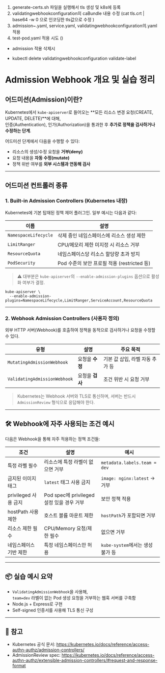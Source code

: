 1. generate-certs.sh 파일을 실행해서 tls 생성 및 k8s에 등록
2. validatingwebhookconfiguration의 caBundle 내용 수정 (cat tls.crt | base64 -w 0 으로 인코딩한 tls값으로 수정 )
3. admission~.yaml, service.yaml, validatingwebhookconfiguration의.yaml 적용
4. test-pod.yaml 적용 시도 ()

- admission 적용 삭제시

* kubectl delete validatingwebhookconfiguration validate-label

# Admission Webhook 개요 및 실습 정리

## 어드미션(Admission)이란?

Kubernetes에서 `kube-apiserver`로 들어오는 **모든 리소스 변경 요청(CREATE, UPDATE, DELETE)**에 대해,  
인증(Authentication), 인가(Authorization)을 통과한 후 **추가로 정책을 검사하거나 수정하는 단계**.

어드미션 단계에서 다음을 수행할 수 있다:

- 리소스의 생성/수정 요청을 **거부(deny)**
- 요청 내용을 **자동 수정(mutate)**
- 정책 위반 여부를 **외부 시스템과 연동해 검사**

---

## 어드미션 컨트롤러 종류

### 1. Built-in Admission Controllers (Kubernetes 내장)

Kubernetes에 기본 탑재된 정책 제어 플러그인. 일부 예시는 다음과 같다:

| 이름                 | 설명                                        |
| -------------------- | ------------------------------------------- |
| `NamespaceLifecycle` | 삭제 중인 네임스페이스에 리소스 생성 제한   |
| `LimitRanger`        | CPU/메모리 제한 미지정 시 리소스 거부       |
| `ResourceQuota`      | 네임스페이스당 리소스 할당량 초과 방지      |
| `PodSecurity`        | Pod 수준의 보안 프로필 적용 (restricted 등) |

> ⚠️ 대부분은 `kube-apiserver`의 `--enable-admission-plugins` 옵션으로 활성화 여부가 결정.
```
kube-apiserver \
  --enable-admission-plugins=NamespaceLifecycle,LimitRanger,ServiceAccount,ResourceQuota
```
---

### 2. Webhook Admission Controllers (사용자 정의)

외부 HTTP 서버(Webhook)를 호출하여 정책을 동적으로 검사하거나 요청을 수정할 수 있다.

| 유형                         | 설명            | 주요 목적                       |
| ---------------------------- | --------------- | ------------------------------- |
| `MutatingAdmissionWebhook`   | 요청을 **수정** | 기본 값 삽입, 라벨 자동 추가 등 |
| `ValidatingAdmissionWebhook` | 요청을 **검사** | 조건 위반 시 요청 거부          |

> Kubernetes는 Webhook 서버와 TLS로 통신하며, 서버는 반드시 `AdmissionReview` 형식으로 응답해야 한다.

---

## 🛠️ Webhook에 자주 사용되는 조건 예시

다음은 Webhook을 통해 자주 적용하는 정책 조건들:

| 조건                   | 설명                                      | 예시                             |
| ---------------------- | ----------------------------------------- | -------------------------------- |
| 특정 라벨 필수         | 리소스에 특정 라벨이 없으면 거부          | `metadata.labels.team = dev`     |
| 금지된 이미지 태그     | `latest` 태그 사용 금지                   | `image: nginx:latest` → 거부     |
| privileged 사용 금지   | Pod spec에 privileged 설정 있을 경우 거부 | 보안 정책 적용                   |
| hostPath 사용 제한     | 호스트 볼륨 마운트 제한                   | `hostPath`가 포함되면 거부       |
| 리소스 제한 필수       | CPU/Memory 요청/제한 필수                 | 없으면 거부                      |
| 네임스페이스 기반 제한 | 특정 네임스페이스만 허용                  | `kube-system`에서는 생성 불가 등 |

---

## 📦 실습 예시 요약

- `ValidatingAdmissionWebhook`을 사용해,  
  `team=dev` 라벨이 없는 Pod 생성 요청을 거부하는 웹훅 서버를 구축함
- Node.js + Express로 구현
- Self-signed 인증서를 사용해 TLS 통신 구성

---

## 📝 참고

- Kubernetes 공식 문서: https://kubernetes.io/docs/reference/access-authn-authz/admission-controllers/
- AdmissionReview spec: https://kubernetes.io/docs/reference/access-authn-authz/extensible-admission-controllers/#request-and-response-format
